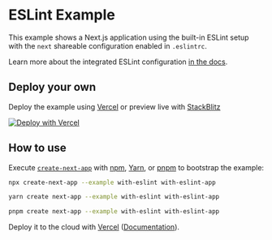 # ESLint Example

This example shows a Next.js application using the built-in ESLint setup with the `next` shareable configuration enabled in `.eslintrc`.

Learn more about the integrated ESLint configuration [in the docs](https://nextjs.org/docs/basic-features/eslint).

## Deploy your own

Deploy the example using [Vercel](https://vercel.com?utm_source=github&utm_medium=readme&utm_campaign=next-example) or preview live with [StackBlitz](https://stackblitz.com/github/vercel/next.js/tree/canary/examples/with-eslint)

[![Deploy with Vercel](https://vercel.com/button)](https://vercel.com/new/clone?repository-url=https://github.com/vercel/next.js/tree/canary/examples/with-eslint&project-name=with-eslint&repository-name=with-eslint)

## How to use

Execute [`create-next-app`](https://github.com/vercel/next.js/tree/canary/packages/create-next-app) with [npm](https://docs.npmjs.com/cli/init), [Yarn](https://yarnpkg.com/lang/en/docs/cli/create/), or [pnpm](https://pnpm.io) to bootstrap the example:

```bash
npx create-next-app --example with-eslint with-eslint-app
```

```bash
yarn create next-app --example with-eslint with-eslint-app
```

```bash
pnpm create next-app --example with-eslint with-eslint-app
```

Deploy it to the cloud with [Vercel](https://vercel.com/new?utm_source=github&utm_medium=readme&utm_campaign=next-example) ([Documentation](https://nextjs.org/docs/deployment)).
